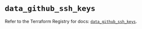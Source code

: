 # `data_github_ssh_keys`

Refer to the Terraform Registry for docs: [`data_github_ssh_keys`](https://registry.terraform.io/providers/integrations/github/5.44.0/docs/data-sources/ssh_keys).
